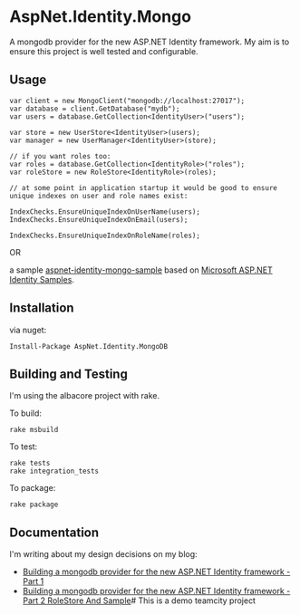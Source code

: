 AspNet.Identity.Mongo
=====================

A mongodb provider for the new ASP.NET Identity framework. My aim is to ensure this project is well tested and configurable.

## Usage

	var client = new MongoClient("mongodb://localhost:27017");
	var database = client.GetDatabase("mydb");
	var users = database.GetCollection<IdentityUser>("users");

	var store = new UserStore<IdentityUser>(users);
	var manager = new UserManager<IdentityUser>(store);

	// if you want roles too:
	var roles = database.GetCollection<IdentityRole>("roles");
	var roleStore = new RoleStore<IdentityRole>(roles);

	// at some point in application startup it would be good to ensure unique indexes on user and role names exist:

	IndexChecks.EnsureUniqueIndexOnUserName(users);
	IndexChecks.EnsureUniqueIndexOnEmail(users);

	IndexChecks.EnsureUniqueIndexOnRoleName(roles);

OR

a sample [aspnet-identity-mongo-sample](https://github.com/g0t4/aspnet-identity-mongo-sample) based on [Microsoft ASP.NET Identity Samples](http://www.nuget.org/packages/Microsoft.AspNet.Identity.Samples).

## Installation

via nuget:

	Install-Package AspNet.Identity.MongoDB

## Building and Testing

I'm using the albacore project with rake.

To build:

	rake msbuild
	
To test:

	rake tests
	rake integration_tests

To package:
	
	rake package

## Documentation

I'm writing about my design decisions on my blog:

- [Building a mongodb provider for the new ASP.NET Identity framework - Part 1](http://devblog.wesmcclure.com/posts/building-a-mongodb-provider-for-the-new-asp.net-identity-framework-part-1)
- [Building a mongodb provider for the new ASP.NET Identity framework - Part 2 RoleStore And Sample](http://devblog.wesmcclure.com/posts/building-a-mongodb-provider-for-the-new-asp.net-identity-framework-part-2-rolestore-and-sample)# This is a demo teamcity project
